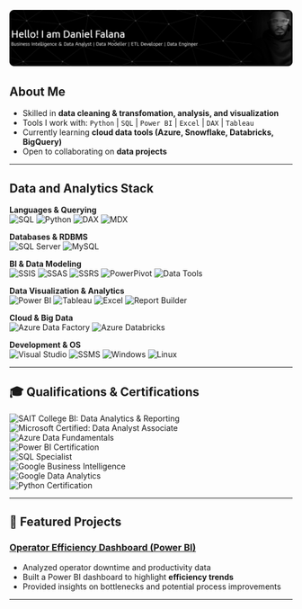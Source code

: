 ![Dan](github-header-banner.png)

## About Me  
-  Skilled in **data cleaning & transfomation, analysis, and visualization**  
-  Tools I work with: `Python` | `SQL` | `Power BI` | `Excel` | `DAX` | `Tableau`   
-  Currently learning **cloud data tools (Azure, Snowflake, Databricks, BigQuery)**  
-  Open to collaborating on **data projects**  

---

##  Data and Analytics Stack  

**Languages & Querying**  
![SQL](https://img.shields.io/badge/SQL-4479A1?style=for-the-badge&logo=database&logoColor=white)
![Python](https://img.shields.io/badge/Python-3776AB?style=for-the-badge&logo=python&logoColor=white)
![DAX](https://img.shields.io/badge/DAX-F2C811?style=for-the-badge&logo=powerbi&logoColor=black)
![MDX](https://img.shields.io/badge/MDX-0089D6?style=for-the-badge&logo=microsoftsqlserver&logoColor=white)  

**Databases & RDBMS**  
![SQL Server](https://img.shields.io/badge/MS_SQL_Server-CC2927?style=for-the-badge&logo=microsoftsqlserver&logoColor=white)
![MySQL](https://img.shields.io/badge/MySQL-4479A1?style=for-the-badge&logo=mysql&logoColor=white)  

**BI & Data Modeling**  
![SSIS](https://img.shields.io/badge/SSIS-CC2927?style=for-the-badge&logo=microsoftsqlserver&logoColor=white)
![SSAS](https://img.shields.io/badge/SSAS-CC2927?style=for-the-badge&logo=microsoftsqlserver&logoColor=white)
![SSRS](https://img.shields.io/badge/SSRS-CC2927?style=for-the-badge&logo=microsoftsqlserver&logoColor=white)
![PowerPivot](https://img.shields.io/badge/PowerPivot-217346?style=for-the-badge&logo=microsoftexcel&logoColor=white)
![Data Tools](https://img.shields.io/badge/SQL_Server_Data_Tools-0078D4?style=for-the-badge&logo=visualstudio&logoColor=white)  

**Data Visualization & Analytics**  
![Power BI](https://img.shields.io/badge/Power_BI-F2C811?style=for-the-badge&logo=powerbi&logoColor=black)
![Tableau](https://img.shields.io/badge/Tableau-E97627?style=for-the-badge&logo=tableau&logoColor=white)
![Excel](https://img.shields.io/badge/Excel-217346?style=for-the-badge&logo=microsoft-excel&logoColor=white)
![Report Builder](https://img.shields.io/badge/Report%20Builder-FF6F00?style=for-the-badge&logo=microsoft&logoColor=white) 

**Cloud & Big Data**  
![Azure Data Factory](https://img.shields.io/badge/Azure_Data_Factory-0089D6?style=for-the-badge&logo=microsoftazure&logoColor=white)
![Azure Databricks](https://img.shields.io/badge/Azure_Databricks-FF3621?style=for-the-badge&logo=databricks&logoColor=white)  

**Development & OS**  
![Visual Studio](https://img.shields.io/badge/Visual_Studio-5C2D91?style=for-the-badge&logo=visualstudio&logoColor=white)
![SSMS](https://img.shields.io/badge/SSMS-CC2927?style=for-the-badge&logo=microsoftsqlserver&logoColor=white)
![Windows](https://img.shields.io/badge/Windows-0078D6?style=for-the-badge&logo=windows&logoColor=white)
![Linux](https://img.shields.io/badge/Linux-FCC624?style=for-the-badge&logo=linux&logoColor=black)  

 
---

## 🎓 Qualifications & Certifications  

![SAIT College BI: Data Analytics & Reporting](https://img.shields.io/badge/SAIT_College-BI%3A_Data_Analytics_&_Reporting-AA0000?style=for-the-badge&logo=googleclassroom&logoColor=white)  
![Microsoft Certified: Data Analyst Associate](https://img.shields.io/badge/Microsoft-Certified_Data_Analyst-0078D4?style=for-the-badge&logo=microsoft)  
![Azure Data Fundamentals](https://img.shields.io/badge/Azure-Data_Fundamentals-0089D6?style=for-the-badge&logo=microsoftazure&logoColor=white)   
![Power BI Certification](https://img.shields.io/badge/Power_BI-Certified-F2C811?style=for-the-badge&logo=powerbi&logoColor=black)  
![SQL Specialist](https://img.shields.io/badge/SQL-Specialist-CC2927?style=for-the-badge&logo=databricks&logoColor=white)  
![Google Business Intelligence](https://img.shields.io/badge/Google-Business_Intelligence-4285F4?style=for-the-badge&logo=google&logoColor=white)  
![Google Data Analytics](https://img.shields.io/badge/Google-Data_Analytics-34A853?style=for-the-badge&logo=googleanalytics&logoColor=white)  
![Python Certification](https://img.shields.io/badge/Python-Certified-3776AB?style=for-the-badge&logo=python&logoColor=white)  

---

## 📌 Featured Projects  

### [Operator Efficiency Dashboard (Power BI)](https://github.com/yourusername/operator-efficiency)  
- Analyzed operator downtime and productivity data  
- Built a Power BI dashboard to highlight **efficiency trends**  
- Provided insights on bottlenecks and potential process improvements  


---
 

